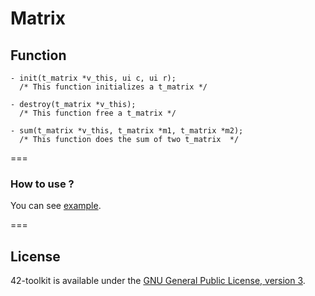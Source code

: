 Matrix
==========

## Function

	- init(t_matrix *v_this, ui c, ui r);
	  /* This function initializes a t_matrix */

	- destroy(t_matrix *v_this);
	  /* This function free a t_matrix */

	- sum(t_matrix *v_this, t_matrix *m1, t_matrix *m2);
	  /* This function does the sum of two t_matrix  */

===
### How to use ?

You can see [example](https://github.com/42School/42-toolkit/tree/master/examples/libc/matrix).

===
## License

42-toolkit is available under the [GNU General Public License, version 3](LICENSE).
